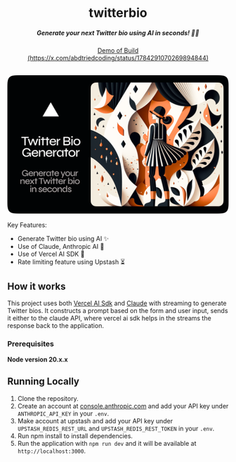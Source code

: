 <div align="center">
    <h1 align="center">twitterbio</h1>
    <h5>Generate your next Twitter bio using AI in seconds! 🤖✨</h5>
</div>

<div align="center">
  <a href="https://x.com/abdtriedcoding/status/1784291070269894844">Demo of Build (https://x.com/abdtriedcoding/status/1784291070269894844)</a>
</div>
<br/>

![Thumbnail](/public/thumbnail.png)

Key Features:

- Generate Twitter bio using AI ✨
- Use of Claude, Anthropic AI 🤖
- Use of Vercel AI SDK 🚀
- Rate limiting feature using Upstash ⏳

## How it works

This project uses both [Vercel AI Sdk](https://sdk.vercel.ai) and [Claude](https://claude.ai) with streaming to generate Twitter bios. It constructs a prompt based on the form and user input, sends it either to the claude API, where vercel ai sdk helps in the streams the response back to the application.

### Prerequisites

**Node version 20.x.x**

## Running Locally

1. Clone the repository.
2. Create an account at [console.anthropic.com](https://console.anthropic.com/settings/keys) and add your API key under `ANTHROPIC_API_KEY` in your `.env`.
3. Make account at upstash and add your API key under `UPSTASH_REDIS_REST_URL` and `UPSTASH_REDIS_REST_TOKEN` in your `.env`.
4. Run npm install to install dependencies.
5. Run the application with `npm run dev` and it will be available at `http://localhost:3000`.

